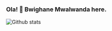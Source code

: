 ### Ola! 👋 Bwighane Mwalwanda here.

![Github stats](https://github-readme-stats.vercel.app/api?username=bwighane&theme=highcontrast&show_icons=true&count_private=true)

<!--
**bwighane/bwighane** is a ✨ _special_ ✨ repository because its `README.md` (this file) appears on your GitHub profile.

Here are some ideas to get you started:

- 🔭 I’m currently working on ...
- 🌱 I’m currently learning ...
- 👯 I’m looking to collaborate on ...
- 🤔 I’m looking for help with ...
- 💬 Ask me about ...
- 📫 How to reach me: ...
- 😄 Pronouns: ...
- ⚡ Fun fact: ...
-->
